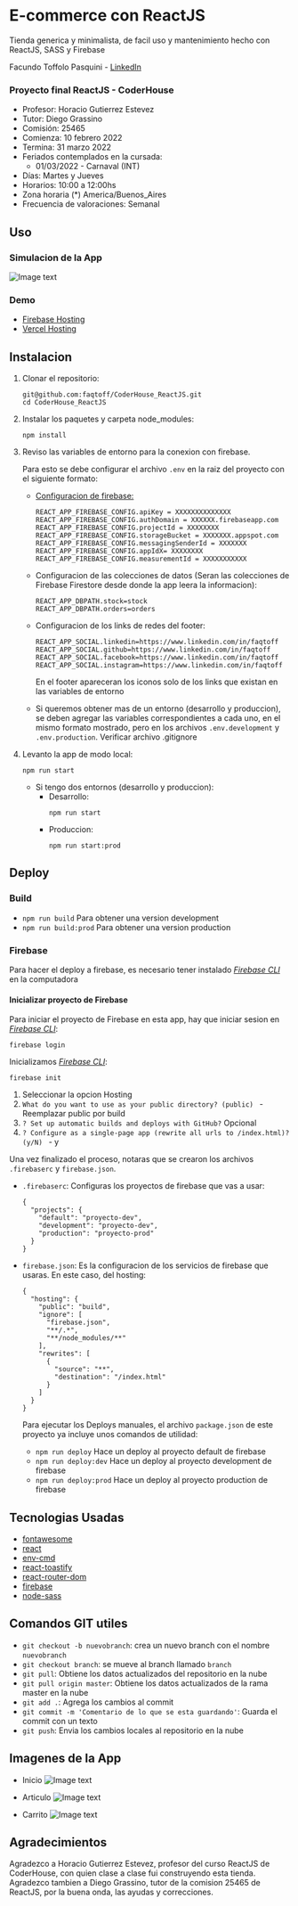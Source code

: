 # E-commerce con ReactJS

Tienda generica y minimalista, de facil uso y mantenimiento hecho con ReactJS, SASS y Firebase

Facundo Toffolo Pasquini - [LinkedIn](https://www.linkedin.com/in/faqtoff/)

### Proyecto final ReactJS - CoderHouse

- Profesor: Horacio Gutierrez Estevez
- Tutor: Diego Grassino
- Comisión: 25465
- Comienza: 10 febrero 2022
- Termina: 31 marzo 2022
- Feriados contemplados en la cursada:
  - 01/03/2022 - Carnaval (INT)
- Días: Martes y Jueves
- Horarios: 10:00 a 12:00hs
- Zona horaria (\*) America/Buenos_Aires
- Frecuencia de valoraciones: Semanal

## Uso

### Simulacion de la App

![Image text](./src/assets/demo/Demo.gif)

### Demo

- [Firebase Hosting](https://tiendacom-ar.web.app/)
- [Vercel Hosting](https://tiendaecommerce.vercel.app/)

## Instalacion

1. Clonar el repositorio:
   ```
   git@github.com:faqtoff/CoderHouse_ReactJS.git
   cd CoderHouse_ReactJS
   ```
2. Instalar los paquetes y carpeta node_modules:
   ```
   npm install
   ```
3. Reviso las variables de entorno para la conexion con firebase.

   Para esto se debe configurar el archivo `.env` en la raiz del proyecto con el siguiente formato:

   - [Configuracion de firebase:](https://firebase.google.com/docs/web/learn-more#config-object)
     ```
     REACT_APP_FIREBASE_CONFIG.apiKey = XXXXXXXXXXXXXX
     REACT_APP_FIREBASE_CONFIG.authDomain = XXXXXX.firebaseapp.com
     REACT_APP_FIREBASE_CONFIG.projectId = XXXXXXXX
     REACT_APP_FIREBASE_CONFIG.storageBucket = XXXXXXX.appspot.com
     REACT_APP_FIREBASE_CONFIG.messagingSenderId = XXXXXXX
     REACT_APP_FIREBASE_CONFIG.appIdX= XXXXXXXX
     REACT_APP_FIREBASE_CONFIG.measurementId = XXXXXXXXXXX
     ```
   - Configuracion de las colecciones de datos (Seran las colecciones de Firebase Firestore desde donde la app leera la informacion):

     ```
     REACT_APP_DBPATH.stock=stock
     REACT_APP_DBPATH.orders=orders
     ```

   - Configuracion de los links de redes del footer:
     ```
     REACT_APP_SOCIAL.linkedin=https://www.linkedin.com/in/faqtoff
     REACT_APP_SOCIAL.github=https://www.linkedin.com/in/faqtoff
     REACT_APP_SOCIAL.facebook=https://www.linkedin.com/in/faqtoff
     REACT_APP_SOCIAL.instagram=https://www.linkedin.com/in/faqtoff
     ```
     En el footer apareceran los iconos solo de los links que existan en las variables de entorno
   - Si queremos obtener mas de un entorno (desarrollo y produccion), se deben agregar las variables correspondientes a cada uno, en el mismo formato mostrado, pero en los archivos `.env.development` y `.env.production`. Verificar archivo .gitignore

4. Levanto la app de modo local:

   ```
   npm run start
   ```

   - Si tengo dos entornos (desarrollo y produccion):
     - Desarrollo:
       ```
       npm run start
       ```
     - Produccion:
       ```
       npm run start:prod
       ```

## Deploy

### Build

- `npm run build` Para obtener una version development
- `npm run build:prod` Para obtener una version production

### Firebase

Para hacer el deploy a firebase, es necesario tener instalado [_Firebase CLI_](https://firebase.google.com/docs/cli?hl=es-419) en la computadora

#### Inicializar proyecto de Firebase

Para iniciar el proyecto de Firebase en esta app, hay que iniciar sesion en [_Firebase CLI_](https://firebase.google.com/docs/cli?hl=es-419):

```
firebase login
```

Inicializamos [_Firebase CLI_](https://firebase.google.com/docs/cli?hl=es-419):

```
firebase init
```

1. Seleccionar la opcion Hosting
2. `What do you want to use as your public directory? (public) ` - Reemplazar public por build
3. `? Set up automatic builds and deploys with GitHub?` Opcional
4. `? Configure as a single-page app (rewrite all urls to /index.html)? (y/N) ` - y

Una vez finalizado el proceso, notaras que se crearon los archivos `.firebaserc` y `firebase.json`.

- `.firebaserc`: Configuras los proyectos de firebase que vas a usar:
  ```
  {
    "projects": {
      "default": "proyecto-dev",
      "development": "proyecto-dev",
      "production": "proyecto-prod"
    }
  }
  ```
- `firebase.json`: Es la configuracion de los servicios de firebase que usaras. En este caso, del hosting:

  ```
  {
    "hosting": {
      "public": "build",
      "ignore": [
        "firebase.json",
        "**/.*",
        "**/node_modules/**"
      ],
      "rewrites": [
        {
          "source": "**",
          "destination": "/index.html"
        }
      ]
    }
  }
  ```

  Para ejecutar los Deploys manuales, el archivo `package.json` de este proyecto ya incluye unos comandos de utilidad:

  - `npm run deploy` Hace un deploy al proyecto default de firebase
  - `npm run deploy:dev` Hace un deploy al proyecto development de firebase
  - `npm run deploy:prod` Hace un deploy al proyecto production de firebase

## Tecnologias Usadas

- [fontawesome](https://fontawesome.com/)
- [react](https://reactjs.org/)
- [env-cmd](https://github.com/toddbluhm/env-cmd#readme)
- [react-toastify](https://github.com/fkhadra/react-toastify#readme)
- [react-router-dom](https://reactrouter.com/)
- [firebase](https://firebase.google.com/)
- [node-sass](https://github.com/sass/node-sass)

## Comandos GIT utiles

- `git checkout -b nuevobranch`: crea un nuevo branch con el nombre `nuevobranch`
- `git checkout branch`: se mueve al branch llamado `branch`
- `git pull`: Obtiene los datos actualizados del repositorio en la nube
- `git pull origin master`: Obtiene los datos actualizados de la rama master en la nube
- `git add .`: Agrega los cambios al commit
- `git commit -m 'Comentario de lo que se esta guardando'`: Guarda el commit con un texto
- `git push`: Envia los cambios locales al repositorio en la nube

## Imagenes de la App

- Inicio
  ![Image text](./src/assets/demo/Inicio.png)

- Articulo
  ![Image text](./src/assets/demo/Producto.png)

- Carrito
  ![Image text](./src/assets/demo/CarritoConProducto.png)

## Agradecimientos

Agradezco a Horacio Gutierrez Estevez, profesor del curso ReactJS de CoderHouse, con quien clase a clase fui construyendo esta tienda.
Agradezco tambien a Diego Grassino, tutor de la comision 25465 de ReactJS, por la buena onda, las ayudas y correcciones.
